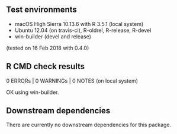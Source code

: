 ## Test environments
* macOS High Sierra 10.13.6 with R 3.5.1 (local system)
* Ubuntu 12.04 (on travis-ci), R-oldrel, R-release, R-devel
* win-builder (devel and release)

(tested on 16 Feb 2018 with 0.4.0)

## R CMD check results
0 ERRORs | 0 WARNINGs | 0 NOTES (on local system)

OK using win-builder.

## Downstream dependencies

There are currently no downstream dependencies for this package.